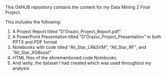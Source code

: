 This GitHUB repository contains the content for my Data Mining 2 Final Project.

This includes the following:
1. A Project Report titled "D'Orazio_Project_Report.pdf"
2. A PowerPoint Presentation titled "D'Orazio_Project_Presentation" in both PPTX and PDF format
3. Notebooks with code titled "All_Star_LR&SVM", "All_Star_RF", and "All_Star_XGBoost"
4. HTML files of the aforementioned code Notebooks
5. And lastly, the dataset I had created which was used throughout my analysis
